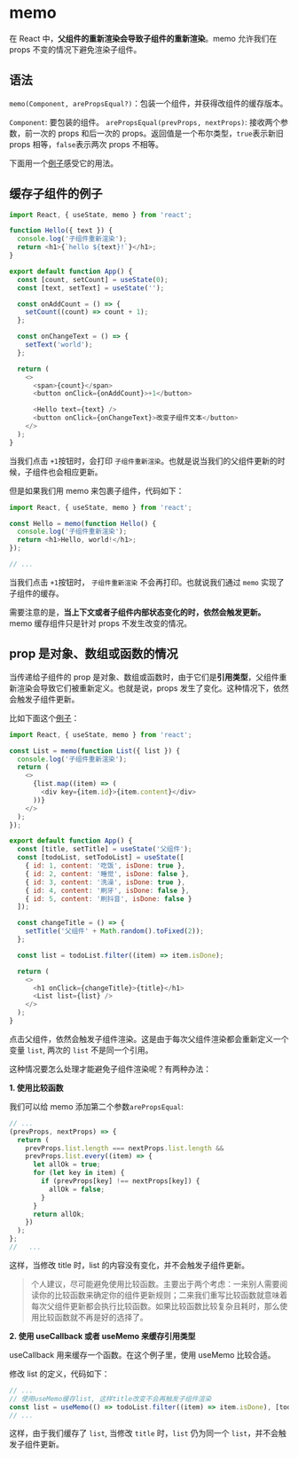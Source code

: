 <!--
 * Author  rhys.zhao
 * Date  2023-06-02 09:55:21
 * LastEditors  rhys.zhao
 * LastEditTime  2023-06-12 09:53:39
 * Description
-->

# memo

在 React 中，**父组件的重新渲染会导致子组件的重新渲染**。memo 允许我们在 props 不变的情况下避免渲染子组件。

## 语法

`memo(Component, arePropsEqual?)`：包装一个组件，并获得改组件的缓存版本。

`Component`: 要包装的组件。
`arePropsEqual(prevProps, nextProps)`: 接收两个参数，前一次的 props 和后一次的 props。返回值是一个布尔类型，`true`表示新旧 props 相等，`false`表示两次 props 不相等。

下面用一个[例子](https://codesandbox.io/s/memo-xzwbym)感受它的用法。

## 缓存子组件的例子

```js
import React, { useState, memo } from 'react';

function Hello({ text }) {
  console.log('子组件重新渲染');
  return <h1>{`hello ${text}!`}</h1>;
}

export default function App() {
  const [count, setCount] = useState(0);
  const [text, setText] = useState('');

  const onAddCount = () => {
    setCount((count) => count + 1);
  };

  const onChangeText = () => {
    setText('world');
  };

  return (
    <>
      <span>{count}</span>
      <button onClick={onAddCount}>+1</button>

      <Hello text={text} />
      <button onClick={onChangeText}>改变子组件文本</button>
    </>
  );
}
```

当我们点击 `+1`按钮时，会打印 `子组件重新渲染`。也就是说当我们的父组件更新的时候，子组件也会相应更新。

但是如果我们用 memo 来包裹子组件，代码如下：

```js
import React, { useState, memo } from 'react';

const Hello = memo(function Hello() {
  console.log('子组件重新渲染');
  return <h1>Hello, world!</h1>;
});

// ...
```

当我们点击 `+1`按钮时， `子组件重新渲染` 不会再打印。也就说我们通过 `memo` 实现了子组件的缓存。

需要注意的是，**当上下文或者子组件内部状态变化的时，依然会触发更新。** memo 缓存组件只是针对 props 不发生改变的情况。

## prop 是对象、数组或函数的情况

当传递给子组件的 prop 是对象、数组或函数时，由于它们是**引用类型**，父组件重新渲染会导致它们被重新定义。也就是说，props 发生了变化。这种情况下，依然会触发子组件更新。

比如下面这个[例子](https://codesandbox.io/s/memo-yin-yong-lei-xing-gxdfqt)：

```js
import React, { useState, memo } from 'react';

const List = memo(function List({ list }) {
  console.log('子组件重新渲染');
  return (
    <>
      {list.map((item) => (
        <div key={item.id}>{item.content}</div>
      ))}
    </>
  );
});

export default function App() {
  const [title, setTitle] = useState('父组件');
  const [todoList, setTodoList] = useState([
    { id: 1, content: '吃饭', isDone: true },
    { id: 2, content: '睡觉', isDone: false },
    { id: 3, content: '洗澡', isDone: true },
    { id: 4, content: '刷牙', isDone: false },
    { id: 5, content: '刷抖音', isDone: false }
  ]);

  const changeTitle = () => {
    setTitle('父组件' + Math.random().toFixed(2));
  };

  const list = todoList.filter((item) => item.isDone);

  return (
    <>
      <h1 onClick={changeTitle}>{title}</h1>
      <List list={list} />
    </>
  );
}
```

点击父组件，依然会触发子组件渲染。这是由于每次父组件渲染都会重新定义一个变量 `list`, 两次的 `list` 不是同一个引用。

这种情况要怎么处理才能避免子组件渲染呢？有两种办法：

**1. 使用比较函数**

我们可以给 memo 添加第二个参数`arePropsEqual`:

```js
// ...
(prevProps, nextProps) => {
  return (
    prevProps.list.length === nextProps.list.length &&
    prevProps.list.every((item) => {
      let allOk = true;
      for (let key in item) {
        if (prevProps[key] !== nextProps[key]) {
          allOk = false;
        }
      }
      return allOk;
    })
  );
};
//   ...
```

这样，当修改 title 时，list 的内容没有变化，并不会触发子组件更新。

> 个人建议，尽可能避免使用比较函数。主要出于两个考虑：一来别人需要阅读你的比较函数来确定你的组件更新规则；二来我们重写比较函数就意味着每次父组件更新都会执行比较函数。如果比较函数比较复杂且耗时，那么使用比较函数就不再是好的选择了。

**2. 使用 useCallback 或者 useMemo 来缓存引用类型**

useCallback 用来缓存一个函数。在这个例子里，使用 useMemo 比较合适。

修改 list 的定义，代码如下：

```js
// ...
// 使用useMemo缓存list, 这样title改变不会再触发子组件渲染
const list = useMemo(() => todoList.filter((item) => item.isDone), [todoList]);
// ...
```

这样，由于我们缓存了 `list`, 当修改 `title` 时，`list` 仍为同一个 `list`，并不会触发子组件更新。
